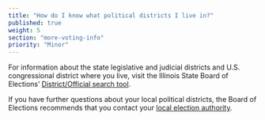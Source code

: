 ```yaml
---
title: "How do I know what political districts I live in?"
published: true
weight: 5
section: "more-voting-info"
priority: "Minor"
---
```


For information about the state legislative and judicial districts and U.S. congressional district where you live, visit the Illinois State Board of Elections’ [District/Official search tool](http://www.elections.il.gov/DistrictLocator/DistrictOfficialSearchByAddress.aspx).  

If you have further questions about your local political districts, the Board of Elections recommends that you contact your [local election authority](http://www.elections.il.gov/ElectionAuthorities/ElecAuthorityList.aspx?Selected=Election%20Authorities).
